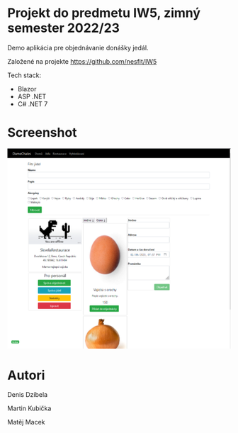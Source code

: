 ﻿# Projekt do predmetu IW5, zimný semester 2022/23

Demo aplikácia pre objednávanie donášky jedál.

Založené na projekte https://github.com/nesfit/IW5

Tech stack:
- Blazor
- ASP .NET
- C# .NET 7

# Screenshot

![example](https://github.com/ddzibela/DameChales/blob/master/example.PNG)

# Autori

Denis Dzíbela

Martin Kubička

Matěj Macek
